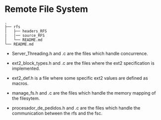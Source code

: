 


# Remote File System
```
.
├── rfs
│   ├── headers_RFS 
|   |── source_RFS  
│   └── README.md
└── README.md
```

* Server_Threading.h and .c are the files which handle concurrence.

* ext2_block_types.h and .c are the files where the ext2 specification is implemented.

* ext2_def.h is a file where some specific ext2 values are defined as macros.

* manage_fs.h and .c are the files which handle the memory mapping of the filesytem.

* procesador_de_pedidos.h and .c are the files which handle the communication between the rfs and the fsc.